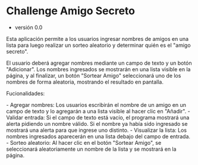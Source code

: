 <h1> Challenge Amigo Secreto</h1>

- versión 0.0

<p>Esta aplicación permite a los usuarios ingresar nombres de amigos en una lista para luego realizar un sorteo aleatorio y determinar quién es el "amigo secreto".
</p>

<p>El usuario deberá agregar nombres mediante un campo de texto y un botón "Adicionar". Los nombres ingresados se mostrarán en una lista visible en la página, y al finalizar, un botón "Sortear Amigo" seleccionará uno de los nombres de forma aleatoria, mostrando el resultado en pantalla.</p>

<p>Fucionalidades:</p>
- Agregar nombres: Los usuarios escribirán el nombre de un amigo en un campo de texto y lo agregarán a una lista visible al hacer clic en "Añadir".
- Validar entrada: Si el campo de texto está vacío, el programa mostrará una alerta pidiendo un nombre válido.
                   Si el nombre ya había sido ingresado se mostrará una alerta para que ingrese uno distinto.
- Visualizar la lista: Los nombres ingresados aparecerán en una lista debajo del campo de entrada.
- Sorteo aleatorio: Al hacer clic en el botón "Sortear Amigo", se seleccionará aleatoriamente un nombre de la lista y se mostrará en la página.
